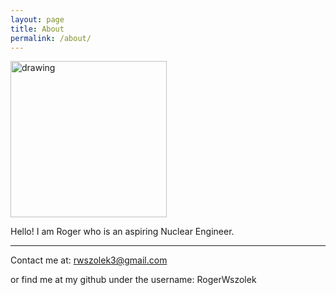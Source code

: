 ```yaml
---
layout: page
title: About
permalink: /about/
---
```


<img src="https://user-images.githubusercontent.com/84683814/125511397-d2716b23-1762-498f-aa2d-c8fb8f4c948e.JPG" alt="drawing" width="250"/>

Hello! I am Roger who is an aspiring Nuclear Engineer.

----------

Contact me at: rwszolek3@gmail.com

or find me at my github under the username: RogerWszolek
